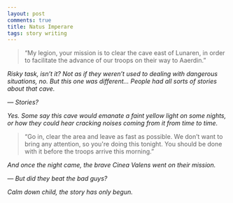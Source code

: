 ```yaml
---
layout: post
comments: true
title: Natus Imperare
tags: story writing
---
```


> “My legion, your mission is to clear the cave east of Lunaren, in order to facilitate the advance of our troops on their way to Aaerdin.”

*Risky task, isn’t it? Not as if they weren’t used to dealing with dangerous situations, no. But this one was different... People had all sorts of stories about that cave.*

*— Stories?*

*Yes. Some say this cave would emanate a faint yellow light on some nights, or how they could hear cracking noises coming from it from time to time.*

> “Go in, clear the area and leave as fast as possible. We don’t want to bring any attention, so you're doing this tonight. You should be done with it before the troops arrive this morning.”

*And once the night came, the brave Cinea Valens went on their mission.*

*— But did they beat the bad guys?*

*Calm down child, the story has only begun.*
